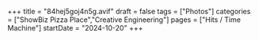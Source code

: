 +++
title = "84hej5goj4n5g.avif"
draft = false
tags = ["Photos"]
categories = ["ShowBiz Pizza Place","Creative Engineering"]
pages = ["Hits / Time Machine"]
startDate = "2024-10-20"
+++
